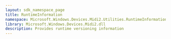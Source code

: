 ```yaml
---
layout: sdk_namespace_page
title: RuntimeInformation
namespace: Microsoft.Windows.Devices.Midi2.Utilities.RuntimeInformation
library: Microsoft.Windows.Devices.Midi2.dll
description: Provides runtime versioning information
---
```




